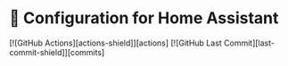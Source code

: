 # 🏡 Configuration for Home Assistant

[![GitHub Actions][actions-shield]][actions]
[![GitHub Last Commit][last-commit-shield]][commits]
